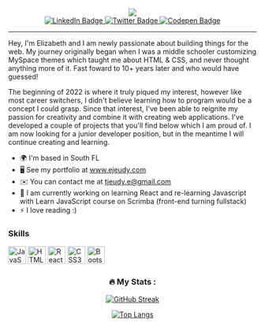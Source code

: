 #
<div id="header" align="center">
  <img src="https://media1.giphy.com/media/XwBzLXzYq7ljHBXkHk/giphy.gif?cid=ecf05e47mwq8eei5nwql5gckb5pwwhlte56fzpy5g2lfi7ds&rid=giphy.gif&ct=s"/>
<div id="badges">
  <a href="https://www.linkedin.com/in/elizabeth-jeudy/">
    <img src="https://img.shields.io/badge/LinkedIn-yellow?style=for-the-badge&logo=linkedin&logoColor=white" alt="LinkedIn Badge" target="_blank"/>
  </a>
  
  <a href="https://twitter.com/LizzyCodes">
    <img src="https://img.shields.io/badge/Twitter-brown?style=for-the-badge&logo=twitter&logoColor=white" alt="Twitter Badge" target="_blank"/>
  </a>
  
   <a href="https://codepen.io/elizabethJeudy">
    <img src="https://img.shields.io/badge/Codepen-yellow?style=for-the-badge&logo=codepen&logoColor=white" alt="Codepen Badge" target="_blank"/>
  </a>
  <br/>
  <img src="https://komarev.com/ghpvc/?username=elizabethJeudy&style=flat-square&color=green" alt=""/>
  
  </div>

</div>



-------------------

Hey, I'm Elizabeth and I am newly passionate about building things for the web. My journey originally began when I was a middle schooler customizing MySpace themes which taught me about HTML & CSS, and never thought anything more of it. Fast foward to 10+ years later and who would have guessed!

The beginning of 2022 is where it truly piqued my interest, however like most career switchers, I didn't believe learning how to program would be a concept I could grasp.
Since that interest, I've been able to reignite my passion for creativity and combine it with creating web applications. I've developed a couple of projects that you'll find below which I am proud of. I am now looking for a junior developer position, but in the meantime I will continue creating and learning.

* 🌍  I'm based in South FL
* 🖥️  See my portfolio at www.ejeudy.com
* ✉️  You can contact me at [tjeudy.e@gmail.com](mailto:tjeudy.e@gmail.com)
* 🧠 I am currently working on learning React and re-learning Javascript with Learn JavaScript course on Scrimba (front-end turning fullstack)
* ⚡  I love reading :)

### Skills

<p align="left">
<a href="https://developer.mozilla.org/en-US/docs/Web/JavaScript" target="_blank" rel="noreferrer"><img src="https://raw.githubusercontent.com/danielcranney/readme-generator/main/public/icons/skills/javascript-colored.svg" width="36" height="36" alt="JavaScript" /></a>
<a href="https://developer.mozilla.org/en-US/docs/Glossary/HTML5" target="_blank" rel="noreferrer"><img src="https://raw.githubusercontent.com/danielcranney/readme-generator/main/public/icons/skills/html5-colored.svg" width="36" height="36" alt="HTML5" /></a>
<a href="https://reactjs.org/" target="_blank" rel="noreferrer"><img src="https://raw.githubusercontent.com/danielcranney/readme-generator/main/public/icons/skills/react-colored.svg" width="36" height="36" alt="React" /></a>
<a href="https://www.w3.org/TR/CSS/#css" target="_blank" rel="noreferrer"><img src="https://raw.githubusercontent.com/danielcranney/readme-generator/main/public/icons/skills/css3-colored.svg" width="36" height="36" alt="CSS3" /></a>
<a href="https://getbootstrap.com/" target="_blank" rel="noreferrer"><img src="https://raw.githubusercontent.com/danielcranney/readme-generator/main/public/icons/skills/bootstrap-colored.svg" width="36" height="36" alt="Bootstrap" /></a>


  
  
  <div id="stats" align="center">
  
  ### :fire: My Stats :
  
  [![GitHub Streak](http://github-readme-streak-stats.herokuapp.com?user=elizabethJeudy&theme=modern-lilac)](https://git.io/streak-stats)
    
  [![Top Langs](https://github-readme-stats.vercel.app/api/top-langs/?username=elizabethJeudy&layout=compact&theme=vision-friendly-dark)](https://github.com/anuraghazra/github-readme-stats)

</div>
